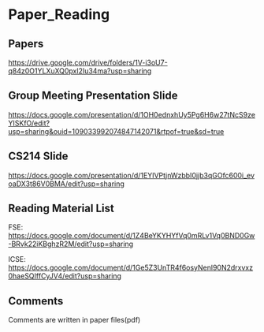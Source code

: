 # Paper_Reading
## Papers
https://drive.google.com/drive/folders/1V-i3oU7-q84z0O1YLXuXQ0pxl2Iu34ma?usp=sharing
## Group Meeting Presentation Slide
https://docs.google.com/presentation/d/1OH0ednxhUy5Pg6H6w27tNcS9zeYISKfO/edit?usp=sharing&ouid=109033992074847142071&rtpof=true&sd=true
## CS214 Slide
https://docs.google.com/presentation/d/1EYIVPtjnWzbbI0jjb3qGOfc600i_evoaDX3t86V0BMA/edit?usp=sharing
## Reading Material List
FSE: https://docs.google.com/document/d/1Z4BeYKYHYfVq0mRLv1Vq0BND0Gw-BRvk22iKBghzR2M/edit?usp=sharing

ICSE: https://docs.google.com/document/d/1Ge5Z3UnTR4f6osyNenl90N2drxvxz0haeSQIffCyJV4/edit?usp=sharing

## Comments
Comments are written in paper files(pdf)
